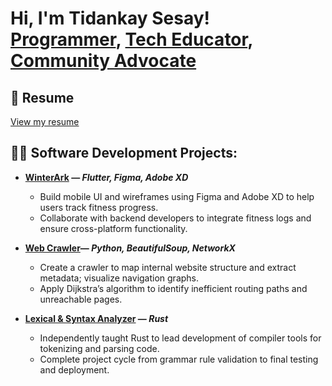 <h1>Hi, I'm Tidankay Sesay! <br/>
<a href="https://tidasesay2.github.io/">Programmer</a>, 
<a href="www.linkedin.com/in/tidankaysesay">Tech Educator</a>, 
<a href="YOUR_PORTFOLIO_LINK">Community Advocate</a>
</h1>

## 📄 Resume  
[View my resume](./Tidankay_Sesay_Resume.pdf)

<h2>👨‍💻 Software Development Projects:</h2>

- <b>[WinterArk](https://github.com/WinterArk/WinterArk) — <i>Flutter, Figma, Adobe XD</i></b>
  - Build mobile UI and wireframes using Figma and Adobe XD to help users track fitness progress.
  - Collaborate with backend developers to integrate fitness logs and ensure cross-platform functionality.

- <b>[Web Crawler](https://github.com/orgs/csc3430-winter2024/teams/term-and-graph-13/repositories)— <i>Python, BeautifulSoup, NetworkX</i></b>
  - Create a crawler to map internal website structure and extract metadata; visualize navigation graphs.
  - Apply Dijkstra’s algorithm to identify inefficient routing paths and unreachable pages.

- <b>[Lexical & Syntax Analyzer](https://github.com/csc3310-fall2023/rust-parser-Tidasesay2) — <i>Rust</i></b>
  - Independently taught Rust to lead development of compiler tools for tokenizing and parsing code.
  - Complete project cycle from grammar rule validation to final testing and deployment.

